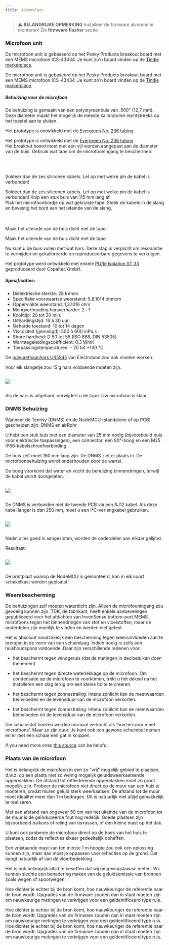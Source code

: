 ```yaml
---
title: Assembleer
---
```

> ⚠️ **BELANGRIJKE OPMERKING**
Installeer de firmware alvorens te monteren!
Zie __firmware flasher__ sectie.


### Microfoon unit

De microfoon unit is gebaseerd op het Pesky Products breakout board met een MEMS microfoon ICS-43434. Je kunt zo'n board vinden op de [Tindie marketplace](https://www.tindie.comproductsonehorseics43434-i2s-digital-microphone).

De microfoon unit is gebaseerd op het Pesky Products breakout board met een MEMS microfoon ICS-43434. Je kunt zo'n board vinden op de [Tindie marketplace](https://www.tindie.comproductsonehorseics43434-i2s-digital-microphone).


##### Behuizing voor de microfoon
De behuizing is gemaakt van een polystyreenbuis van .500" (12,7 mm). Deze diameter maakt het mogelijk de meeste kalibratoren rechtstreeks op het toestel aan te sluiten.

Het prototype is ontwikkeld met de [Evergreen No. 236 tubing](https://evergreenscalemodels.comproducts236-500-12-7mm-od-white-polystyrene-tubing).

Het prototype is ontwikkeld met de [Evergreen No. 236 tubing](https://evergreenscalemodels.comproducts236-500-12-7mm-od-white-polystyrene-tubing).
<br>
Het breakout board moet met een vijl worden aangepast aan de diameter van de buis. Gebruik wat tape om de microfooningang te beschermen.
<br>

<br>
<br>

Soldeer dan de zes siliconen kabels. Let op met welke pin de kabel is verbonden!

Soldeer dan de zes siliconen kabels. Let op met welke pin de kabel is verbonden!
Knip een stuk buis van 115 mm lang af.
<br>
Plak het microfoonbordje op wat gekruiste tape. Steek de kabels in de slang en bevestig het bord aan het uiteinde van de slang.
<br>
<br>
<br>

Maak het uiteinde van de buis dicht met de tape.

Maak het uiteinde van de buis dicht met de tape.

Nu kunt u de buis vullen met wat hars. Deze stap is verplicht om resonantie te vermijden en gekalibreerde en reproduceerbare gegevens te verkrijgen.

Het prototype werd ontwikkeld met enkele [PURe Isolation ST 33](https://www.buerklin.comenPolyurethane-cast-resin-black-Copaltec-PURe-Isolation-ST-33p12L5900) geproduceerd door Copaltec GmbH.

##### Specificaties:
* Diëlektrische sterkte: 28 kVmm
* Specifieke voorwaartse weerstand: 5,8.1014 ohmcm
* Oppervlakte weerstand: 1,3.1016 ohm
* Mengverhouding harsverharder: 2 : 1
* Kooktijd: 20 tot 30 min.
* Uithardingstijd: 16 à 30 uur
* Geharde toestand: 10 tot 14 dagen
* Viscositeit (gemengd): 500 à 600 mPa.s
* Shore hardheid: D 50 tot 55 (ISO 868, DIN 53505)
* Warmtegeleidingscoëfficiënt: 0,3 WmK
* Toepassingstemperaturen: - 20 tot +130 °C


De [polyurethaanhars UR5545](https://electrolube.comwp-contentuploads201911044-UR5545A-SDS1525.pdf) van Electrolube zou ook moeten werken.

Voor elk slangetje zou 15 g hars voldoende moeten zijn.

<img src="..docsdnmsdnms-ruis-meet-microfoon-binnen-buis.jpg" style="display:block; margin: 2em 0" loading="lazy">

Als de hars is uitgehard, verwijdert u de tape. Uw microfoon is klaar.



### DNMS Behuizing

Wanneer de Teensy (DNMS) en de NodeMCU (standalone of op PCB) gescheiden zijn: DNMS en airRohr

U hebt een stuk buis met een diameter van 25 mm nodig (bijvoorbeeld buis voor elektrische toepassingen), een connector, een 90°-boog en een M25 IP68-kabelschroefverbinding.

De buis zelf moet 160 mm lang zijn. De DNMS ziet er plaats in. De microfoonbehuizing wordt onderhouden door de wartel.

De boog voorkomt dat water en vocht de behuizing binnendringen, terwijl de kabel wordt doorgelaten.

<img src="..docsdnmsdnms-geluidsmeting-huis.jpg" style="margin: 1em 0" loading="lazy">

De DNMS is verbonden met de tweede PCB via een RJ12 kabel. Als deze kabel langer is dan 250 mm, moet u een I²C-verlengkabel gebruiken.

<img src="..docsdnmsdnms-noise-measuring-sensor-kit.jpg" style="margin: 1em 0" loading="lazy">

Nadat alles goed is aangesloten, worden de onderdelen aan elkaar gelijmd.

Resultaat:

<img src="..docsdnmsdnms-noise-measuring-dn40-result.jpg" style="margin: 1em 0" loading="lazy">

De printplaat waarop de NodeMCU is gemonteerd, kan in elk soort schakelkast worden geplaatst.


### Weersbescherming

De behuizingen zelf moeten waterdicht zijn. Alleen de microfooningang zou gevoelig kunnen zijn. TDK, de fabrikant, heeft enkele aanbevelingen gepubliceerd voor het afdichten van InvenSense bottom-port MEMS microfoons tegen het binnendringen van stof en vloeistoffen, maar de onderdelen zijn moeilijk te vinden en werden niet getest.

Het is absoluut noodzakelijk een bescherming tegen weersinvloeden aan te brengen in de vorm van een schuimlaag. Indien nodig is zelfs een huishoudspons voldoende. Daar zijn verschillende redenen voor:
* het beschermt tegen windgeruis (dat de metingen in decibels kan doen toenemen)
* het beschermt tegen directe waterlekkage op de microfoon. Om condensatie op de microfoon te voorkomen, trekt u het deksel na het installeren een slag terug om een kleine holte te creëren.
* het beschermt tegen zonnestraling. Intens zonlicht kan de meetwaarden beïnvloeden en de levensduur van de microfoon verkorten.

* het beschermt tegen zonnestraling. Intens zonlicht kan de meetwaarden beïnvloeden en de levensduur van de microfoon verkorten.

Die schuimstof hoezen worden normaal verkocht als 'hoezen voor meet microfoons'. Maar ze zijn duur. Je kunt ook een gewone schuimbal nemen en er met een schaar een gat in knippen.

If you need more ones [this source](https://de.aliexpress.comitem32357483926.html?gps-id=pcStoreJustForYou&amp;scm=1007.23125.137358.0&amp;scm_id=1007.23125.137358.0&amp;scm-url=1007.23125.137358.0&amp;pvid=6cc8dfcd-974e-4fde-9dc9-6444c37a9069&amp;spm=a2g0o.store_home.smartJustForYou_148437547.2) can be helpful.

### Plaats van de microfoon

Het is belangrijk de microfoon in een zo "vrij" mogelijk gebied te plaatsen, d.w.z. op een plaats met zo weinig mogelijk geluidsweerkaatsende oppervlakken. De afstand tot reflecterende oppervlakken moet zo groot mogelijk zijn. Probeer de microfoon niet direct op de muur van een huis te monteren, omdat muren geluid sterk weerkaatsen.  De afstand tot de muur moet idealiter meer dan 1 m bedragen. Dit is natuurlijk niet altijd gemakkelijk te realiseren.

Met een afstand van ongeveer 50 cm van het uiteinde van de microfoon tot de muur is de geïnduceerde fout nog redelijk. Goede plaatsen zijn bijvoorbeeld balkons of reling van terrassen, of een kleine mast op het dak.

U kunt ook proberen de microfoon direct op de hoek van het huis te plaatsen, zodat de reflecties elkaar gedeeltelijk opheffen.

Een vrijstaande mast van ten minste 1 m hoogte zou ook een oplossing kunnen zijn, maar dan moet je oppassen voor reflecties op de grond. Dat hangt natuurlijk af van de vloerbedekking.

Het is ook belangrijk altijd te beseffen dat wij omgevingslawaai meten.  Wij kunnen slechts een benadering maken van de geluidsemissie van bronnen zoals wegen of spoorwegen.

Hoe dichter je echter bij de bron komt, hoe nauwkeuriger de referentie naar de bron wordt. Upgrades van de firmware zouden dan in staat moeten zijn om nauwkeurige metingen te verkrijgen voor een geïdentificeerd type ruis.

Hoe dichter je echter bij de bron komt, hoe nauwkeuriger de referentie naar de bron wordt. Upgrades van de firmware zouden dan in staat moeten zijn om nauwkeurige metingen te verkrijgen voor een geïdentificeerd type ruis.
Hoe dichter je echter bij de bron komt, hoe nauwkeuriger de referentie naar de bron wordt. Upgrades van de firmware zouden dan in staat moeten zijn om nauwkeurige metingen te verkrijgen voor een geïdentificeerd type ruis.
<br>
<br>
